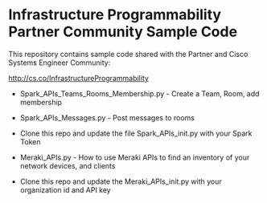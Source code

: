 # Infrastructure Programmability Partner Community Sample Code

This repository contains sample code shared with the Partner and Cisco Systems Engineer Community:

http://cs.co/InfrastructureProgrammability

 - Spark_APIs_Teams_Rooms_Membership.py - Create a Team, Room, add membership
 - Spark_APIs_Messages.py - Post messages to rooms
 - Clone this repo and update the file Spark_APIs_init.py with your Spark Token


 - Meraki_APIs.py - How to use Meraki APIs to find an inventory of your network devices, and clients
 - Clone this repo and update the Meraki_APIs_init.py with your organization id and API key
